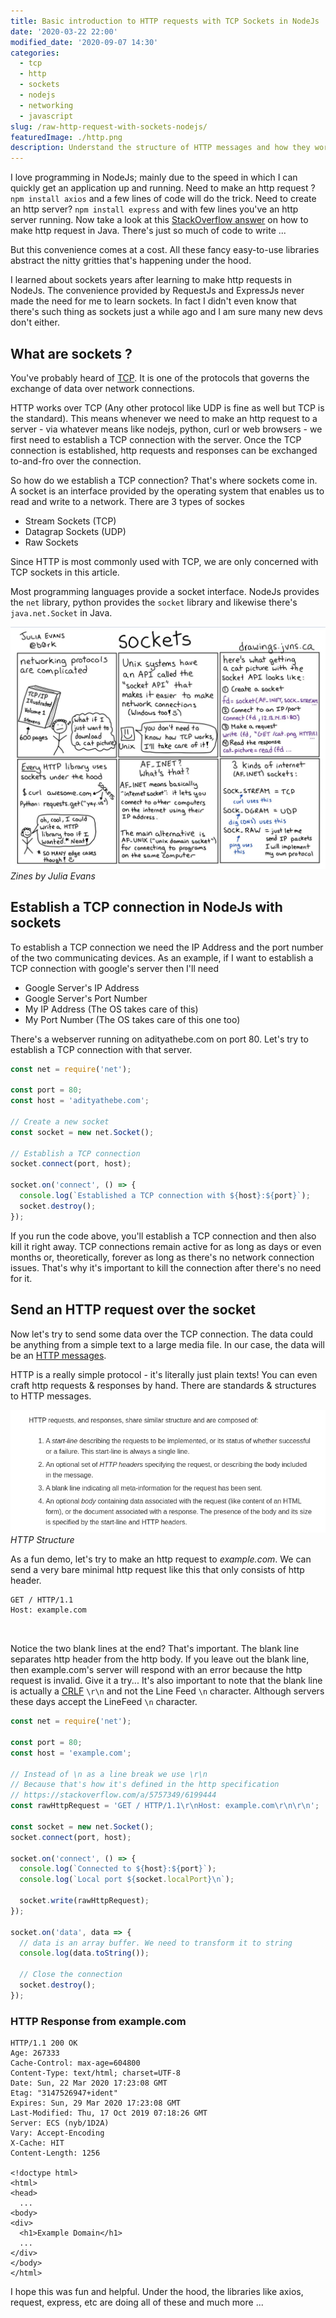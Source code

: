 ```yaml
---
title: Basic introduction to HTTP requests with TCP Sockets in NodeJs
date: '2020-03-22 22:00'
modified_date: '2020-09-07 14:30'
categories:
  - tcp
  - http
  - sockets
  - nodejs
  - networking
  - javascript
slug: /raw-http-request-with-sockets-nodejs/
featuredImage: ./http.png
description: Understand the structure of HTTP messages and how they work with network sockets in NodeJs 
---
```


I love programming in NodeJs; mainly due to the speed in which I can quickly get an application up and running. Need to make an http request ? `npm install axios` and a few lines of code will do the trick. Need to create an http server? `npm install express` and with few lines you've an http server running. Now take a look at this [StackOverflow answer](https://stackoverflow.com/a/1359700/6199444) on how to make http request in Java. There's just so much of code to write ...

But this convenience comes at a cost. All these fancy easy-to-use libraries abstract the nitty gritties that's happening under the hood.

I learned about sockets years after learning to make http requests in NodeJs. The convenience provided by RequestJs and ExpressJs never made the need for me to learn sockets. In fact I didn't even know that there's such thing as sockets just a while ago and I am sure many new devs don't either.

## What are sockets ?

You've probably heard of [TCP](https://en.wikipedia.org/wiki/Transmission_Control_Protocol). It is one of the protocols that governs the exchange of data over network connections.

HTTP works over TCP (Any other protocol like UDP is fine as well but TCP is the standard). This means whenever we need to make an http request to a server - via whatever means like nodejs, python, curl or web browsers - we first need to establish a TCP connection with the server. Once the TCP connection is established, http requests and responses can be exchanged to-and-fro over the connection.

So how do we establish a TCP connection? That's where sockets come in. A socket is an interface provided by the operating system that enables us to read and write to a network. There are 3 types of sockes

- Stream Sockets (TCP)
- Datagrap Sockets (UDP)
- Raw Sockets

Since HTTP is most commonly used with TCP, we are only concerned with TCP sockets in this article.

Most programming languages provide a socket interface. NodeJs provides the `net` library, python provides the `socket` library and likewise there's `java.net.Socket` in Java.

![Zines by Julia Evans](./sockets-zines.jpeg)_Zines by Julia Evans_

## Establish a TCP connection in NodeJs with sockets

To establish a TCP connection we need the IP Address and the port number of the two communicating devices. As an example, if I want to establish a TCP connection with google's server then I'll need

- Google Server's IP Address
- Google Server's Port Number
- My IP Address (The OS takes care of this)
- My Port Number (The OS takes care of this one too)

There's a webserver running on adityathebe.com on port 80. Let's try to establish a TCP connection with that server.

```js
const net = require('net');

const port = 80;
const host = 'adityathebe.com';

// Create a new socket
const socket = new net.Socket();

// Establish a TCP connection
socket.connect(port, host);

socket.on('connect', () => {
  console.log(`Established a TCP connection with ${host}:${port}`);
  socket.destroy();
});
```

If you run the code above, you'll establish a TCP connection and then also kill it right away. TCP connections remain active for as long as days or even months or, theoretically, forever as long as there's no network connection issues. That's why it's important to kill the connection after there's no need for it.

## Send an HTTP request over the socket

Now let's try to send some data over the TCP connection. The data could be anything from a simple text to a large media file. In our case, the data will be an [HTTP messages](https://developer.mozilla.org/en-US/docs/Web/HTTP/Messages).

HTTP is a really simple protocol - it's literally just plain texts! You can even craft http requests & responses by hand. There are standards & structures to HTTP messages.

![HTTP Structure](./http-structure.png)_HTTP Structure_

As a fun demo, let's try to make an http request to *example.com*. We can send a very bare minimal http request like this that only consists of http header.

```text
GET / HTTP/1.1
Host: example.com
   
   
```

Notice the two blank lines at the end? That's important. The blank line separates http header from the http body. If you leave out the blank line, then example.com's server will respond with an error because the http request is invalid. Give it a try... It's also important to note that the blank line is actually a [CRLF](https://developer.mozilla.org/en-US/docs/Glossary/CRLF) `\r\n` and not the Line Feed `\n` character. Although servers these days accept the LineFeed `\n` character.

```js
const net = require('net');

const port = 80;
const host = 'example.com';

// Instead of \n as a line break we use \r\n
// Because that's how it's defined in the http specification
// https://stackoverflow.com/a/5757349/6199444
const rawHttpRequest = 'GET / HTTP/1.1\r\nHost: example.com\r\n\r\n';

const socket = new net.Socket();
socket.connect(port, host);

socket.on('connect', () => {
  console.log(`Connected to ${host}:${port}`);
  console.log(`Local port ${socket.localPort}\n`);

  socket.write(rawHttpRequest);
});

socket.on('data', data => {
  // data is an array buffer. We need to transform it to string
  console.log(data.toString());

  // Close the connection
  socket.destroy();
});
```

### HTTP Response from example.com

```text
HTTP/1.1 200 OK
Age: 267333
Cache-Control: max-age=604800
Content-Type: text/html; charset=UTF-8
Date: Sun, 22 Mar 2020 17:23:08 GMT
Etag: "3147526947+ident"
Expires: Sun, 29 Mar 2020 17:23:08 GMT
Last-Modified: Thu, 17 Oct 2019 07:18:26 GMT
Server: ECS (nyb/1D2A)
Vary: Accept-Encoding
X-Cache: HIT
Content-Length: 1256

<!doctype html>
<html>
<head>
  ...
<body>
<div>
  <h1>Example Domain</h1>
  ...
</div>
</body>
</html>
```

I hope this was fun and helpful. Under the hood, the libraries like axios, request, express, etc are doing all of these and much more ...
